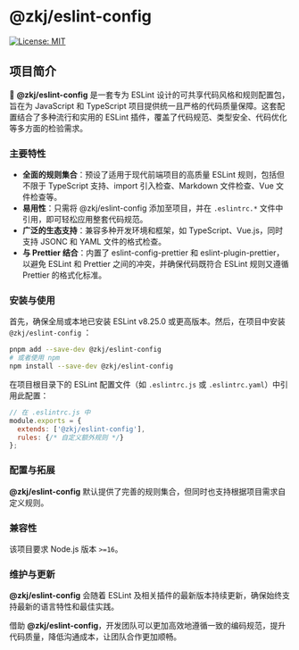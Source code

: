 # @zkj/eslint-config

[![License: MIT](https://img.shields.io/badge/License-MIT-yellow.svg)](https://opensource.org/licenses/MIT)

## 项目简介

🚀 **@zkj/eslint-config** 是一套专为 ESLint 设计的可共享代码风格和规则配置包，旨在为 JavaScript 和 TypeScript 项目提供统一且严格的代码质量保障。这套配置结合了多种流行和实用的 ESLint 插件，覆盖了代码规范、类型安全、代码优化等多方面的检验需求。

### 主要特性

- **全面的规则集合**：预设了适用于现代前端项目的高质量 ESLint 规则，包括但不限于 TypeScript 支持、import 引入检查、Markdown 文件检查、Vue 文件检查等。
- **易用性**：只需将 @zkj/eslint-config 添加至项目，并在 `.eslintrc.*` 文件中引用，即可轻松应用整套代码规范。
- **广泛的生态支持**：兼容多种开发环境和框架，如 TypeScript、Vue.js，同时支持 JSONC 和 YAML 文件的格式检查。
- **与 Prettier 结合**：内置了 eslint-config-prettier 和 eslint-plugin-prettier，以避免 ESLint 和 Prettier 之间的冲突，并确保代码既符合 ESLint 规则又遵循 Prettier 的格式化标准。

### 安装与使用

首先，确保全局或本地已安装 ESLint v8.25.0 或更高版本。然后，在项目中安装 `@zkj/eslint-config` ：

```bash
pnpm add --save-dev @zkj/eslint-config
# 或者使用 npm
npm install --save-dev @zkj/eslint-config

```

在项目根目录下的 ESLint 配置文件（如 `.eslintrc.js` 或 `.eslintrc.yaml`）中引用此配置：

```javascript
// 在 .eslintrc.js 中
module.exports = {
  extends: ['@zkj/eslint-config'],
  rules: {/* 自定义额外规则 */}
};
```

### 配置与拓展

**@zkj/eslint-config** 默认提供了完善的规则集合，但同时也支持根据项目需求自定义规则。

### 兼容性

该项目要求 Node.js 版本 `>=16`。

### 维护与更新

**@zkj/eslint-config** 会随着 ESLint 及相关插件的最新版本持续更新，确保始终支持最新的语言特性和最佳实践。

借助 **@zkj/eslint-config**，开发团队可以更加高效地遵循一致的编码规范，提升代码质量，降低沟通成本，让团队合作更加顺畅。